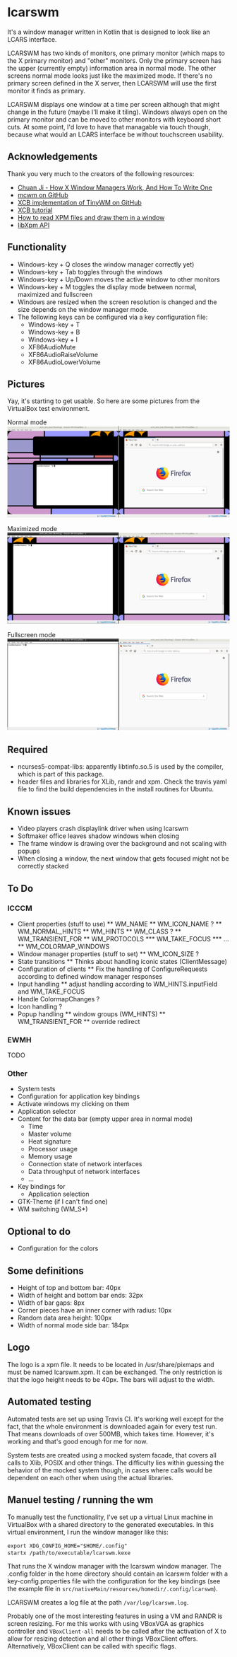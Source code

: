 # lcarswm
It's a window manager written in Kotlin that is designed to look like an LCARS interface.

LCARSWM has two kinds of monitors, one primary monitor (which maps to the X primary monitor) and "other" monitors. Only the primary screen has the upper (currently empty) information area in normal mode. The other screens normal mode looks just like the maximized mode. If there's no primary screen defined in the X server, then LCARSWM will use the first monitor it finds as primary.

LCARSWM displays one window at a time per screen although that might change in the future (maybe I'll make it tiling). Windows always open on the primary monitor and can be moved to other monitors with keyboard short cuts. At some point, I'd love to have that managable via touch though, because what would an LCARS interface be without touchscreen usability.

## Acknowledgements
Thank you very much to the creators of the following resources:
* [Chuan Ji - How X Window Managers Work, And How To Write One](https://jichu4n.com/posts/how-x-window-managers-work-and-how-to-write-one-part-i/)
* [mcwm on GitHub](https://github.com/mchackorg/mcwm)
* [XCB implementation of TinyWM on GitHub](https://github.com/stefanbidi/tinywm-xcb)
* [XCB tutorial](https://www.x.org/releases/X11R7.7/doc/libxcb/tutorial/index.html)
* [How to read XPM files and draw them in a window](http://www.dis.uniroma1.it/~liberato/screensaver/image.html)
* [libXpm API](https://fossies.org/dox/libXpm-4.7/files.html)

## Functionality
* Windows-key + Q closes the window manager
correctly yet)
* Windows-key + Tab toggles through the windows
* Windows-key + Up/Down moves the active window to other monitors
* Windows-key + M toggles the display mode between normal, maximized and fullscreen
* Windows are resized when the screen resolution is changed and the size depends on the window manager mode.
* The following keys can be configured via a key configuration file:
  * Windows-key + T
  * Windows-key + B
  * Windows-key + I
  * XF86AudioMute
  * XF86AudioRaiseVolume
  * XF86AudioLowerVolume

## Pictures
Yay, it's starting to get usable. So here are some pictures from the VirtualBox test environment.

Normal mode
![lcarswm in normal mode](doc/screen-normal-mode.png)

Maximized mode
![lcarswm in normal mode](doc/screen-maximized-mode.png)

Fullscreen mode
![lcarswm in normal mode](doc/screen-fullscreen-mode.png)

## Required
* ncurses5-compat-libs: apparently libtinfo.so.5 is used by the compiler, which is part of this package.
* header files and libraries for XLib, randr and xpm. Check the travis yaml file to find the build dependencies in the install routines for Ubuntu.

## Known issues
* Video players crash displaylink driver when using lcarswm
* Softmaker office leaves shadow windows when closing
* The frame window is drawing over the background and not scaling with popups
* When closing a window, the next window that gets focused might not be correctly stacked

## To Do
### ICCCM
* Client properties (stuff to use)
** WM_NAME
** WM_ICON_NAME ?
** WM_NORMAL_HINTS
** WM_HINTS
** WM_CLASS ?
** WM_TRANSIENT_FOR
** WM_PROTOCOLS
*** WM_TAKE_FOCUS
*** ...
** WM_COLORMAP_WINDOWS
* Window manager properties (stuff to set)
** WM_ICON_SIZE ?
* State transitions
** Thinks about handling iconic states (ClientMessage)
* Configuration of clients
** Fix the handling of ConfigureRequests according to defined window manager responses
* Input handling
** adjust handling according to WM_HINTS.inputField and WM_TAKE_FOCUS
* Handle ColormapChanges ?
* Icon handling ?
* Popup handling
** window groups (WM_HINTS)
** WM_TRANSIENT_FOR
** override redirect

### EWMH
TODO

### Other
* System tests
* Configuration for application key bindings
* Activate windows my clicking on them
* Application selector
* Content for the data bar (empty upper area in normal mode)
  * Time
  * Master volume
  * Heat signature
  * Processor usage
  * Memory usage
  * Connection state of network interfaces
  * Data throughput of network interfaces
  * ...
* Key bindings for
  * Application selection
* GTK-Theme (if I can't find one)
* WM switching (WM_S*)

## Optional to do
* Configuration for the colors

## Some definitions
* Height of top and bottom bar: 40px
* Width of height and bottom bar ends: 32px
* Width of bar gaps: 8px
* Corner pieces have an inner corner with radius: 10px
* Random data area height: 100px
* Width of normal mode side bar: 184px

## Logo
The logo is a xpm file. It needs to be located in /usr/share/pixmaps and must be named lcarswm.xpm. It can be exchanged. The only restriction is that the logo height needs to be 40px. The bars will adjust to the width.

## Automated testing
Automated tests are set up using Travis CI. It's working well except for the fact, that the whole environment is downloaded again for every test run. That means downloads of over 500MB, which takes time. However, it's working and that's good enough for me for now.

System tests are created using a mocked system facade, that covers all calls to Xlib, POSIX and other things. The difficulty lies within guessing the behavior of the mocked system though, in cases where calls would be dependent on each other when using the actual libraries.

## Manuel testing / running the wm
To manually test the functionality, I've set up a virtual Linux machine in VirtualBox with a shared directory to the generated executables. In this virtual environment, I run the window manager like this:

```
export XDG_CONFIG_HOME="$HOME/.config"
startx /path/to/executable/lcarswm.kexe
```

That runs the X window manager with the lcarswm window manager. The .config folder in the home directory should contain an lcarswm folder with a key-config.properties file with the configuration for the key bindings (see the example file in `src/nativeMain/resources/homedir/.config/lcarswm`).

LCARSWM creates a log file at the path `/var/log/lcarswm.log`.

Probably one of the most interesting features in using a VM and RANDR is screen resizing. For me this works with using VBoxVGA as graphics controller and `VBoxClient-all` needs to be called after the activation of X to allow for resizing detection and all other things VBoxClient offers. Alternatively, VBoxClient can be called with specific flags.
